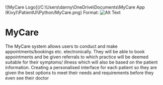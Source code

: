![MyCare Logo](/C:\Users\danny\OneDrive\Documents\MyCare App (Kivy)\PatientUI\Python/MyCare.png)
Format: ![Alt Text](url)
# MyCare
The MyCare system allows users to conduct and make appointments/bookings etc.  electronically. They will be able to book appointments and be given referrals to which practice will be deemed suitable for their symptoms/ illness which will also be based on the patient information. Creating a personalised interface for each patient so they are given the best options to meet their needs and requirements before they even see their doctor
